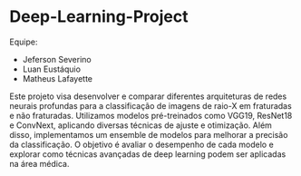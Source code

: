 # Deep-Learning-Project

Equipe:
- Jeferson Severino
- Luan Eustáquio
- Matheus Lafayette

Este projeto visa desenvolver e comparar diferentes arquiteturas de redes neurais profundas para a classificação de imagens de raio-X em fraturadas e não fraturadas. Utilizamos modelos pré-treinados como VGG19, ResNet18 e ConvNext, aplicando diversas técnicas de ajuste e otimização. Além disso, implementamos um ensemble de modelos para melhorar a precisão da classificação. O objetivo é avaliar o desempenho de cada modelo e explorar como técnicas avançadas de deep learning podem ser aplicadas na área médica.

